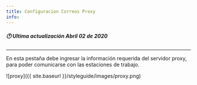 ```yaml
---
title: Configuracion Correos Proxy
info:
---
```

##### 🕐 Ultima actualización Abril 02 de 2020
---


En esta pestaña debe ingresar la información requerida del servidor proxy, para poder comunicarse con las estaciones de trabajo.


![proxy]({{ site.baseurl }}/styleguide/images/proxy.png)
